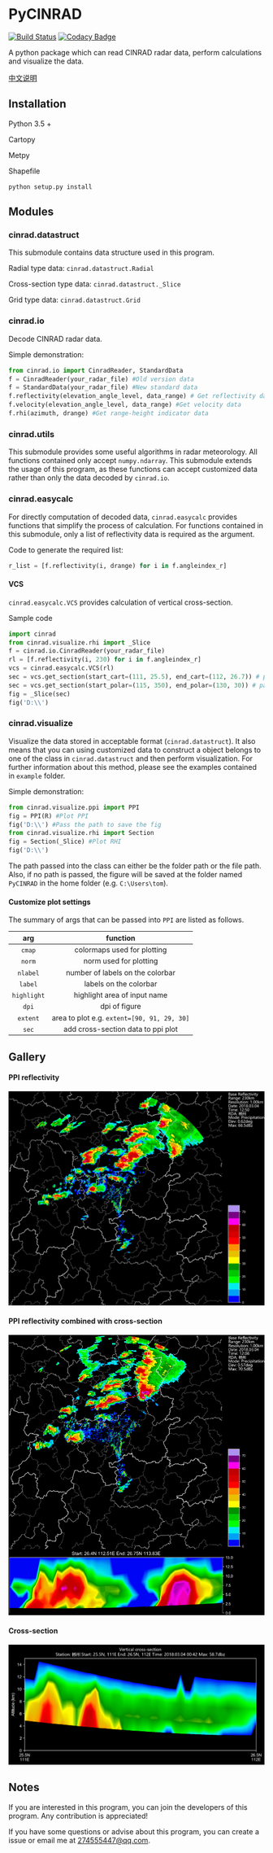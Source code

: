 # PyCINRAD

[![Build Status](https://travis-ci.com/CyanideCN/PyCINRAD.svg?branch=master)](https://travis-ci.com/CyanideCN/PyCINRAD)
[![Codacy Badge](https://api.codacy.com/project/badge/Grade/932a383368954e8cb37ada9b3d783169)](https://app.codacy.com/app/CyanideCN/PyCINRAD?utm_source=github.com&utm_medium=referral&utm_content=CyanideCN/PyCINRAD&utm_campaign=Badge_Grade_Dashboard)

A python package which can read CINRAD radar data, perform calculations and visualize the data.

[中文说明](https://github.com/CyanideCN/PyCINRAD/blob/master/README_zh.md)

## Installation

Python 3.5 +

Cartopy

Metpy

Shapefile

```
python setup.py install
```

## Modules

### cinrad.datastruct

This submodule contains data structure used in this program.

Radial type data: `cinrad.datastruct.Radial`

Cross-section type data: `cinrad.datastruct._Slice`

Grid type data: `cinrad.datastruct.Grid`

### cinrad.io

Decode CINRAD radar data.

Simple demonstration:

```python
from cinrad.io import CinradReader, StandardData
f = CinradReader(your_radar_file) #Old version data
f = StandardData(your_radar_file) #New standard data
f.reflectivity(elevation_angle_level, data_range) # Get reflectivity data
f.velocity(elevation_angle_level, data_range) #Get velocity data
f.rhi(azimuth, drange) #Get range-height indicator data
```

### cinrad.utils

This submodule provides some useful algorithms in radar meteorology. All functions contained only accept `numpy.ndarray`. This submodule extends the usage of this program, as these functions can accept customized data rather than only the data decoded by `cinrad.io`.

### cinrad.easycalc

For directly computation of decoded data, `cinrad.easycalc` provides functions that simplify the process of calculation. For functions contained in this submodule, only a list of reflectivity data is required as the argument.

Code to generate the required list:

```python
r_list = [f.reflectivity(i, drange) for i in f.angleindex_r]
```

#### VCS

`cinrad.easycalc.VCS` provides calculation of vertical cross-section.

Sample code
```python
import cinrad
from cinrad.visualize.rhi import _Slice
f = cinrad.io.CinradReader(your_radar_file)
rl = [f.reflectivity(i, 230) for i in f.angleindex_r]
vcs = cinrad.easycalc.VCS(rl)
sec = vcs.get_section(start_cart=(111, 25.5), end_cart=(112, 26.7)) # pass geographic coordinates (latitude, longitude)
sec = vcs.get_section(start_polar=(115, 350), end_polar=(130, 30)) # pass polar coordinates (distance, azimuth)
fig = _Slice(sec)
fig('D:\\')
```

### cinrad.visualize

Visualize the data stored in acceptable format (`cinrad.datastruct`). It also means that you can using customized data to construct a object belongs to one of the class in `cinrad.datastruct` and then perform visualization. For further information about this method, please see the examples contained in `example` folder.

Simple demonstration:

```python
from cinrad.visualize.ppi import PPI
fig = PPI(R) #Plot PPI
fig('D:\\') #Pass the path to save the fig
from cinrad.visualize.rhi import Section
fig = Section(_Slice) #Plot RHI
fig('D:\\')
```

The path passed into the class can either be the folder path or the file path. Also, if no path is passed, the figure will be saved at the folder named `PyCINRAD` in the home folder (e.g. `C:\Users\tom`).

#### Customize plot settings

The summary of args that can be passed into `PPI` are listed as follows.

|arg|function|
|:-:|:-:|
|`cmap`|colormaps used for plotting|
|`norm`|norm used for plotting|
|`nlabel`|number of labels on the colorbar|
|`label`|labels on the colorbar|
|`highlight`|highlight area of input name|
|`dpi`|dpi of figure|
|`extent`|area to plot e.g. `extent=[90, 91, 29, 30]`|
|`sec`|add cross-section data to ppi plot|

## Gallery

#### PPI reflectivity

![PPI reflectivity](https://raw.githubusercontent.com/CyanideCN/PyCINRAD/master/pictures/Z9735_20180304125031_0.6_230_REF.png)

#### PPI reflectivity combined with cross-section

![PPI reflectivity combined with cross-section](https://raw.githubusercontent.com/CyanideCN/PyCINRAD/master/pictures/Z9735_20180304120845_0.6_230_REF.png)

#### Cross-section

![Cross-section](https://raw.githubusercontent.com/CyanideCN/PyCINRAD/master/pictures/Z9735_20180304004209_VCS_25.5N111E_26.5N112E.png)

## Notes

If you are interested in this program, you can join the developers of this program. Any contribution is appreciated!

If you have some questions or advise about this program, you can create a issue or email me at 274555447@qq.com.
